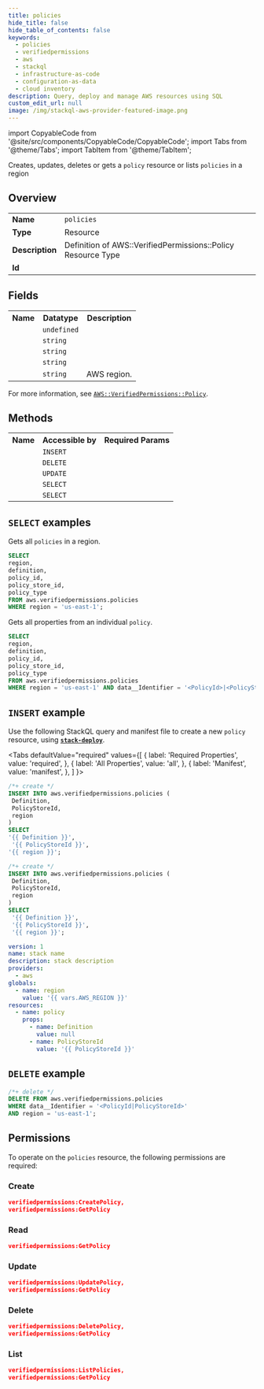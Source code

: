 ```yaml
---
title: policies
hide_title: false
hide_table_of_contents: false
keywords:
  - policies
  - verifiedpermissions
  - aws
  - stackql
  - infrastructure-as-code
  - configuration-as-data
  - cloud inventory
description: Query, deploy and manage AWS resources using SQL
custom_edit_url: null
image: /img/stackql-aws-provider-featured-image.png
---
```


import CopyableCode from '@site/src/components/CopyableCode/CopyableCode';
import Tabs from '@theme/Tabs';
import TabItem from '@theme/TabItem';

Creates, updates, deletes or gets a <code>policy</code> resource or lists <code>policies</code> in a region

## Overview
<table>
<tbody>
<tr><td><b>Name</b></td><td><code>policies</code></td></tr>
<tr><td><b>Type</b></td><td>Resource</td></tr>
<tr><td><b>Description</b></td><td>Definition of AWS::VerifiedPermissions::Policy Resource Type</td></tr>
<tr><td><b>Id</b></td><td><CopyableCode code="aws.verifiedpermissions.policies" /></td></tr>
</tbody>
</table>

## Fields
<table>
<tbody>
<tr><th>Name</th><th>Datatype</th><th>Description</th></tr><tr><td><CopyableCode code="definition" /></td><td><code>undefined</code></td><td></td></tr>
<tr><td><CopyableCode code="policy_id" /></td><td><code>string</code></td><td></td></tr>
<tr><td><CopyableCode code="policy_store_id" /></td><td><code>string</code></td><td></td></tr>
<tr><td><CopyableCode code="policy_type" /></td><td><code>string</code></td><td></td></tr>
<tr><td><CopyableCode code="region" /></td><td><code>string</code></td><td>AWS region.</td></tr>
</tbody>
</table>

For more information, see <a href="https://docs.aws.amazon.com/AWSCloudFormation/latest/UserGuide/aws-resource-verifiedpermissions-policy.html"><code>AWS::VerifiedPermissions::Policy</code></a>.

## Methods

<table>
<tbody>
  <tr>
    <th>Name</th>
    <th>Accessible by</th>
    <th>Required Params</th>
  </tr>
  <tr>
    <td><CopyableCode code="create_resource" /></td>
    <td><code>INSERT</code></td>
    <td><CopyableCode code="Definition, PolicyStoreId, region" /></td>
  </tr>
  <tr>
    <td><CopyableCode code="delete_resource" /></td>
    <td><code>DELETE</code></td>
    <td><CopyableCode code="data__Identifier, region" /></td>
  </tr>
  <tr>
    <td><CopyableCode code="update_resource" /></td>
    <td><code>UPDATE</code></td>
    <td><CopyableCode code="data__Identifier, data__PatchDocument, region" /></td>
  </tr>
  <tr>
    <td><CopyableCode code="list_resources" /></td>
    <td><code>SELECT</code></td>
    <td><CopyableCode code="region" /></td>
  </tr>
  <tr>
    <td><CopyableCode code="get_resource" /></td>
    <td><code>SELECT</code></td>
    <td><CopyableCode code="data__Identifier, region" /></td>
  </tr>
</tbody>
</table>

## `SELECT` examples
Gets all <code>policies</code> in a region.
```sql
SELECT
region,
definition,
policy_id,
policy_store_id,
policy_type
FROM aws.verifiedpermissions.policies
WHERE region = 'us-east-1';
```
Gets all properties from an individual <code>policy</code>.
```sql
SELECT
region,
definition,
policy_id,
policy_store_id,
policy_type
FROM aws.verifiedpermissions.policies
WHERE region = 'us-east-1' AND data__Identifier = '<PolicyId>|<PolicyStoreId>';
```

## `INSERT` example

Use the following StackQL query and manifest file to create a new <code>policy</code> resource, using [__`stack-deploy`__](https://pypi.org/project/stack-deploy/).

<Tabs
    defaultValue="required"
    values={[
      { label: 'Required Properties', value: 'required', },
      { label: 'All Properties', value: 'all', },
      { label: 'Manifest', value: 'manifest', },
    ]
}>
<TabItem value="required">

```sql
/*+ create */
INSERT INTO aws.verifiedpermissions.policies (
 Definition,
 PolicyStoreId,
 region
)
SELECT 
'{{ Definition }}',
 '{{ PolicyStoreId }}',
'{{ region }}';
```
</TabItem>
<TabItem value="all">

```sql
/*+ create */
INSERT INTO aws.verifiedpermissions.policies (
 Definition,
 PolicyStoreId,
 region
)
SELECT 
 '{{ Definition }}',
 '{{ PolicyStoreId }}',
 '{{ region }}';
```
</TabItem>
<TabItem value="manifest">

```yaml
version: 1
name: stack name
description: stack description
providers:
  - aws
globals:
  - name: region
    value: '{{ vars.AWS_REGION }}'
resources:
  - name: policy
    props:
      - name: Definition
        value: null
      - name: PolicyStoreId
        value: '{{ PolicyStoreId }}'

```
</TabItem>
</Tabs>

## `DELETE` example

```sql
/*+ delete */
DELETE FROM aws.verifiedpermissions.policies
WHERE data__Identifier = '<PolicyId|PolicyStoreId>'
AND region = 'us-east-1';
```

## Permissions

To operate on the <code>policies</code> resource, the following permissions are required:

### Create
```json
verifiedpermissions:CreatePolicy,
verifiedpermissions:GetPolicy
```

### Read
```json
verifiedpermissions:GetPolicy
```

### Update
```json
verifiedpermissions:UpdatePolicy,
verifiedpermissions:GetPolicy
```

### Delete
```json
verifiedpermissions:DeletePolicy,
verifiedpermissions:GetPolicy
```

### List
```json
verifiedpermissions:ListPolicies,
verifiedpermissions:GetPolicy
```
